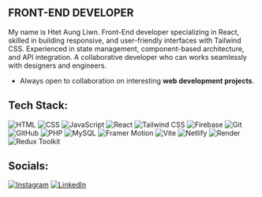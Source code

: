 ## FRONT-END DEVELOPER

<!--
**HtetAungLw1n/HtetAungLw1n** is a ✨ _special_ ✨ repository because its `README.md` (this file) appears on your GitHub profile.
-->
My name is Htet Aung Liwn. Front-End developer specializing in React, skilled in building responsive, and user-friendly interfaces with Tailwind CSS. Experienced in state management, component-based architecture, and API integration. A collaborative developer who can works seamlessly with designers and engineers.
-  Always open to collaboration on interesting **web development projects**.

## Tech Stack:
![HTML](https://img.shields.io/badge/-HTML-E34F26?logo=html5&logoColor=white)
![CSS](https://img.shields.io/badge/-CSS-1572B6?logo=css3&logoColor=white)
![JavaScript](https://img.shields.io/badge/-JavaScript-F7DF1E?logo=javascript&logoColor=black)
![React](https://img.shields.io/badge/-React-61DAFB?logo=react&logoColor=black)
![Tailwind CSS](https://img.shields.io/badge/-Tailwind%20CSS-06B6D4?logo=tailwindcss&logoColor=white)
![Firebase](https://img.shields.io/badge/-Firebase-FFCA28?logo=firebase&logoColor=black)
![Git](https://img.shields.io/badge/-Git-F05032?logo=git&logoColor=white)
![GitHub](https://img.shields.io/badge/-GitHub-181717?logo=github&logoColor=white)
![PHP](https://img.shields.io/badge/-PHP-777BB4?logo=php&logoColor=white)
![MySQL](https://img.shields.io/badge/-MySQL-4479A1?logo=mysql&logoColor=white)
![Framer Motion](https://img.shields.io/badge/-Framer%20Motion-black?logo=framer&logoColor=white)
![Vite](https://img.shields.io/badge/-Vite-blue?logo=vite&logoColor=white)
![Netlify](https://img.shields.io/badge/-Netlify-black?logo=netlify&logoColor=white)
![Render](https://img.shields.io/badge/-Render-blue?logo=render&logoColor=white)
![Redux Toolkit](https://img.shields.io/badge/-Redux%20Toolkit-764ABC?logo=redux&logoColor=white)


## Socials:
[![Instagram](https://img.shields.io/badge/Instagram-%23E4405F.svg?logo=Instagram&logoColor=white)](https://instagram.com/stormhurri) [![LinkedIn](https://img.shields.io/badge/LinkedIn-%230077B5.svg?logo=linkedin&logoColor=white)](https://linkedin.com/in/https://www.linkedin.com/in/htet-aung-lwin-193707311/) 
